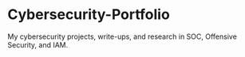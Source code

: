 # Cybersecurity-Portfolio
My cybersecurity projects, write-ups, and research in SOC, Offensive Security, and IAM.
